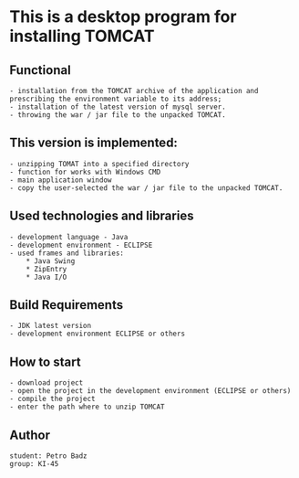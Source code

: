 # This is a desktop program for installing TOMCAT
 
 
## Functional
 
	- installation from the TOMCAT archive of the application and prescribing the environment variable to its address;
	- installation of the latest version of mysql server.
	- throwing the war / jar file to the unpacked TOMCAT.

## This version is implemented:

	- unzipping TOMAT into a specified directory
	- function for works with Windows CMD
	- main application window
	- copy the user-selected the war / jar file to the unpacked TOMCAT.
 
## Used technologies and libraries

	- development language - Java
	- development environment - ECLIPSE
	- used frames and libraries:
		* Java Swing
		* ZipEntry
		* Java I/O

## Build Requirements
 
	- JDK latest version
	- development environment ECLIPSE or others
 
## How to start

	- download project
	- open the project in the development environment (ECLIPSE or others)
	- compile the project
	- enter the path where to unzip TOMCAT

## Author
	student: Petro Badz
	group: KI-45
